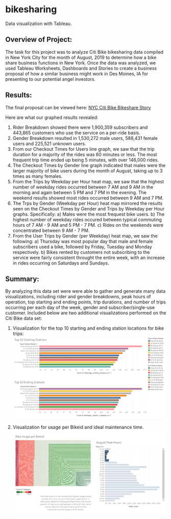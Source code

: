 # bikesharing
Data visualization with Tableau.

## Overview of Project:
The task for this project was to analyze Citi Bike bikesharing data compiled in New York City for the month of August, 2019 to determine how a bike share business functions in New York. Once the data was analyzed, we used Tableau Worksheets, Dashboards and Stories to create a business proposal of how a similar business might work in Des Moines, IA for presenting to our potential angel investors.

## Results:
The final proposal can be viewed here:
[NYC Citi Bike Bikeshare Story](https://public.tableau.com/app/profile/jason.mueller/viz/NYCCitiBikeChallenge_16430763340860/NYCCitiBikeBikeshareStory?publish=yes)

Here are what our graphed results revealed:
1) Rider Breakdown showed there were 1,900,359 subscribers and 443,865 customers who use the service on a per-ride basis.
2) Gender Breakdown resulted in 1,530,272 male users, 588,431 female users and 225,521 unknown users.
3) From our Checkout Times for Users line graph, we saw that the trip duration for a majority of the rides was 60 minutes or less. The most frequent trip time ended up being 5 minutes, with over 146,000 rides.
4) The Checkout Times by Gender line graph indicated that males were the larger majority of bike users during the month of August, taking up to 3 times as many females.
5) From the Trips by Weekday per Hour heat map, we saw that the highest number of weekday rides occurred between 7 AM and 9 AM in the morning and again between 5 PM and 7 PM in the evening. The weekend results showed most rides occurred between 9 AM and 7 PM.
6) The Trps by Gender (Weekday per Hour) heat map mirrored the results seen on the Checkout Times by Gender and Trips by Weekday per Hour graphs. Specifically:
    a) Males were the most frequest bike users.
    b) The highest number of weekday rides occured between typical commuting hours of 7 AM - 9 AM and 5 PM - 7 PM.
    c) Rides on the weekends were concentrated between 9 AM - 7 PM.
7) From the User Trips by Gender (per Weekday) heat map, we saw the following:
    a) Thursday was most popular day that male and female subscribers used a bike, followed by Friday, Tuesday and Monday respectively.
    b) Bikes rented by customers not subscribing to the service were fairly consistent throught the entire week, with an increase in rides occurring on Saturdays and Sundays.

## Summary:
By analyzing this data set were were able to gather and generate many data visualizations, including rider and gender breakdowns, peak hours of operation, top starting and ending points, trip durations, and number of trips occurring per each day of the week, gender and subscriber/single-use customer.
Included below are two additional visualizations performed on the Citi Bike data set:
1) Visualization for the top 10 starting and ending station locations for bike trips:
![Top 10 Starting and Ending Station Location](https://github.com/jmueller187/bikesharing/blob/main/Resources/Top10StartingEndingStations.png)

3) Visualization for usage per Bikeid and ideal maintenance time.
![Bike Usage per Bikeid and Peak Usage Hours](https://github.com/jmueller187/bikesharing/blob/main/Resources/BikeUsagePerBikeid.png)
